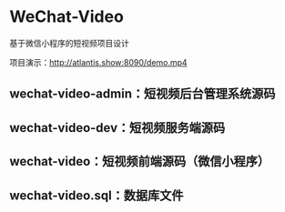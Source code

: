 # WeChat-Video
基于微信小程序的短视频项目设计

项目演示：http://atlantis.show:8090/demo.mp4

## wechat-video-admin：短视频后台管理系统源码

## wechat-video-dev：短视频服务端源码

## wechat-video：短视频前端源码（微信小程序）

## wechat-video.sql：数据库文件
